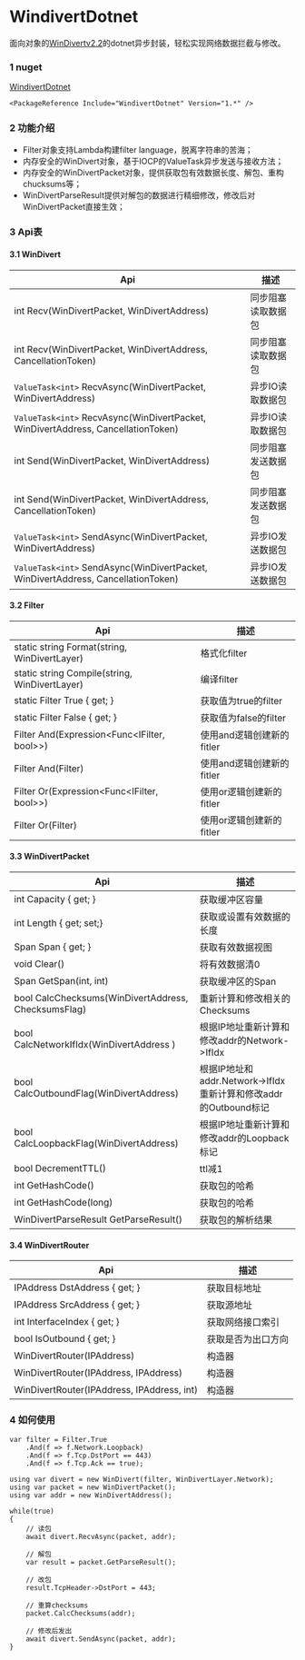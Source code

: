 # WindivertDotnet
面向对象的[WinDivertv2.2](https://github.com/basil00/Divert)的dotnet异步封装，轻松实现网络数据拦截与修改。

### 1 nuget
[WindivertDotnet](https://www.nuget.org/packages/WindivertDotnet)
```
<PackageReference Include="WindivertDotnet" Version="1.*" /> 
```

### 2 功能介绍
* Filter对象支持Lambda构建filter language，脱离字符串的苦海；
* 内存安全的WinDivert对象，基于IOCP的ValueTask异步发送与接收方法；
* 内存安全的WinDivertPacket对象，提供获取包有效数据长度、解包、重构chucksums等；
* WinDivertParseResult提供对解包的数据进行精细修改，修改后对WinDivertPacket直接生效；

### 3 Api表
#### 3.1 WinDivert
| Api                                                                            | 描述               |
| ------------------------------------------------------------------------------ | ------------------ |
| int Recv(WinDivertPacket, WinDivertAddress)                                    | 同步阻塞读取数据包 |
| int Recv(WinDivertPacket, WinDivertAddress, CancellationToken)                 | 同步阻塞读取数据包 |
| `ValueTask<int>` RecvAsync(WinDivertPacket, WinDivertAddress)                    | 异步IO读取数据包   |
| `ValueTask<int>` RecvAsync(WinDivertPacket, WinDivertAddress, CancellationToken) | 异步IO读取数据包   |
| int Send(WinDivertPacket, WinDivertAddress)                                    | 同步阻塞发送数据包 |
| int Send(WinDivertPacket, WinDivertAddress, CancellationToken)                 | 同步阻塞发送数据包 |
| `ValueTask<int>` SendAsync(WinDivertPacket, WinDivertAddress)                    | 异步IO发送数据包   |
| `ValueTask<int>` SendAsync(WinDivertPacket, WinDivertAddress, CancellationToken) | 异步IO发送数据包   |

#### 3.2 Filter
| Api                                           | 描述                      |
| --------------------------------------------- | ------------------------- |
| static string Format(string, WinDivertLayer)  | 格式化filter              |
| static string Compile(string, WinDivertLayer) | 编译filter                |
| static Filter True { get; }                   | 获取值为true的filter      |
| static Filter False { get; }                  | 获取值为false的filter     |
| Filter And(Expression<Func<IFilter, bool>>)   | 使用and逻辑创建新的fitler |
| Filter And(Filter)                           | 使用and逻辑创建新的fitler |
| Filter Or(Expression<Func<IFilter, bool>>)    | 使用or逻辑创建新的fitler  |
| Filter Or(Filter)                            | 使用or逻辑创建新的fitler  |

#### 3.3 WinDivertPacket
| Api                                                 | 描述                                                            |
| --------------------------------------------------- | --------------------------------------------------------------- |
| int Capacity { get; }                               | 获取缓冲区容量                                                  |
| int Length { get; set;}                             | 获取或设置有效数据的长度                                        |
| Span<byte> Span { get; }                            | 获取有效数据视图                                                |
| void Clear()                                        | 将有效数据清0                                                   |
| Span<byte> GetSpan(int, int)                        | 获取缓冲区的Span                                                |
| bool CalcChecksums(WinDivertAddress, ChecksumsFlag) | 重新计算和修改相关的Checksums                                   |
| bool CalcNetworkIfIdx(WinDivertAddress )            | 根据IP地址重新计算和修改addr的Network->IfIdx                    |
| bool CalcOutboundFlag(WinDivertAddress)             | 根据IP地址和addr.Network->IfIdx重新计算和修改addr的Outbound标记 |
| bool CalcLoopbackFlag(WinDivertAddress)             | 根据IP地址重新计算和修改addr的Loopback标记                      |
| bool DecrementTTL()                                 | ttl减1                                                          |
| int GetHashCode()                                   | 获取包的哈希                                                    |
| int GetHashCode(long)                               | 获取包的哈希                                                    |
| WinDivertParseResult GetParseResult()               | 获取包的解析结果                                                |

#### 3.4 WinDivertRouter
| Api                                        | 描述               |
| ------------------------------------------ | ------------------ |
| IPAddress DstAddress { get; }              | 获取目标地址       |
| IPAddress SrcAddress { get; }              | 获取源地址         |
| int InterfaceIndex { get; }                | 获取网络接口索引   |
| bool IsOutbound { get; }                   | 获取是否为出口方向 |
| WinDivertRouter(IPAddress)                 | 构造器             |
| WinDivertRouter(IPAddress, IPAddress)      | 构造器             |
| WinDivertRouter(IPAddress, IPAddress, int) | 构造器             |


### 4 如何使用
```
var filter = Filter.True
    .And(f => f.Network.Loopback)
    .And(f => f.Tcp.DstPort == 443)
    .And(f => f.Tcp.Ack == true);
    
using var divert = new WinDivert(filter, WinDivertLayer.Network);
using var packet = new WinDivertPacket();
using var addr = new WinDivertAddress();

while(true)
{
    // 读包
    await divert.RecvAsync(packet, addr);

    // 解包
    var result = packet.GetParseResult();

    // 改包
    result.TcpHeader->DstPort = 443; 

    // 重算checksums
    packet.CalcChecksums(addr);

    // 修改后发出
    await divert.SendAsync(packet, addr);
}

